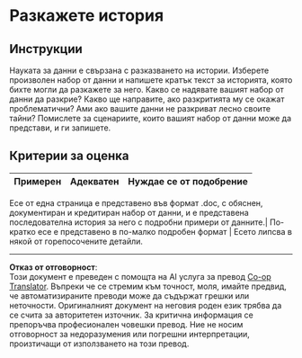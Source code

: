 <!--
CO_OP_TRANSLATOR_METADATA:
{
  "original_hash": "8980d7efd101c82d6d6ffc3458214120",
  "translation_date": "2025-08-26T16:40:34+00:00",
  "source_file": "4-Data-Science-Lifecycle/16-communication/assignment.md",
  "language_code": "bg"
}
-->
# Разкажете история

## Инструкции

Науката за данни е свързана с разказването на истории. Изберете произволен набор от данни и напишете кратък текст за историята, която бихте могли да разкажете за него. Какво се надявате вашият набор от данни да разкрие? Какво ще направите, ако разкритията му се окажат проблематични? Ами ако вашите данни не разкриват лесно своите тайни? Помислете за сценариите, които вашият набор от данни може да представи, и ги запишете.

## Критерии за оценка

Примерен | Адекватен | Нуждае се от подобрение
--- | --- | -- |

Есе от една страница е представено във формат .doc, с обяснен, документиран и кредитиран набор от данни, и е представена последователна история за него с подробни примери от данните.| По-кратко есе е представено в по-малко подробен формат | Есето липсва в някой от горепосочените детайли.

---

**Отказ от отговорност**:  
Този документ е преведен с помощта на AI услуга за превод [Co-op Translator](https://github.com/Azure/co-op-translator). Въпреки че се стремим към точност, моля, имайте предвид, че автоматизираните преводи може да съдържат грешки или неточности. Оригиналният документ на неговия роден език трябва да се счита за авторитетен източник. За критична информация се препоръчва професионален човешки превод. Ние не носим отговорност за недоразумения или погрешни интерпретации, произтичащи от използването на този превод.